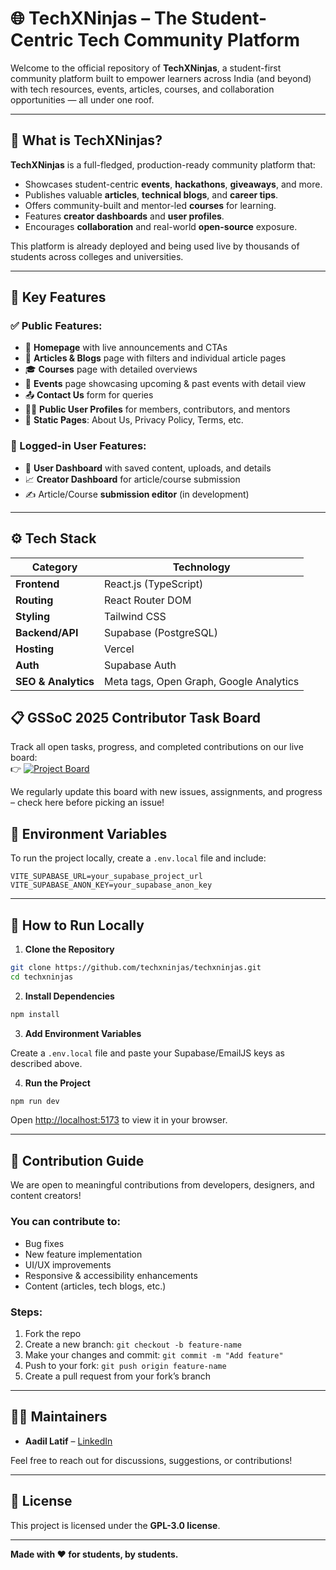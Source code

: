 # 🌐 TechXNinjas – The Student-Centric Tech Community Platform

Welcome to the official repository of **TechXNinjas**, a student-first community
platform built to empower learners across India (and beyond) with tech
resources, events, articles, courses, and collaboration opportunities — all
under one roof.

---

## 🚀 What is TechXNinjas?

**TechXNinjas** is a full-fledged, production-ready community platform that:

- Showcases student-centric **events**, **hackathons**, **giveaways**, and more.
- Publishes valuable **articles**, **technical blogs**, and **career tips**.
- Offers community-built and mentor-led **courses** for learning.
- Features **creator dashboards** and **user profiles**.
- Encourages **collaboration** and real-world **open-source** exposure.

This platform is already deployed and being used live by thousands of students
across colleges and universities.

---

## 🧩 Key Features

### ✅ Public Features:

- 🎯 **Homepage** with live announcements and CTAs
- 📰 **Articles & Blogs** page with filters and individual article pages
- 🎓 **Courses** page with detailed overviews
- 📅 **Events** page showcasing upcoming & past events with detail view
- 📤 **Contact Us** form for queries
- 👨‍💼 **Public User Profiles** for members, contributors, and mentors
- 📃 **Static Pages**: About Us, Privacy Policy, Terms, etc.

### 🔐 Logged-in User Features:

- 🧑 **User Dashboard** with saved content, uploads, and details
- 📈 **Creator Dashboard** for article/course submission
- ✍️ Article/Course **submission editor** (in development)

---

## ⚙️ Tech Stack

| Category            | Technology                              |
| ------------------- | --------------------------------------- |
| **Frontend**        | React.js (TypeScript)                   |
| **Routing**         | React Router DOM                        |
| **Styling**         | Tailwind CSS                            |
| **Backend/API**     | Supabase (PostgreSQL)                   |
| **Hosting**         | Vercel                                  |
| **Auth**            | Supabase Auth                           |
| **SEO & Analytics** | Meta tags, Open Graph, Google Analytics |

## 📋 GSSoC 2025 Contributor Task Board

Track all open tasks, progress, and completed contributions on our live board:  
👉 [![Project Board](https://img.shields.io/badge/Project-View%20Board-blue?style=for-the-badge)](https://github.com/users/techxninjas/projects/1/views/4)

We regularly update this board with new issues, assignments, and progress – check here before picking an issue!

## 🔑 Environment Variables

To run the project locally, create a `.env.local` file and include:

```env
VITE_SUPABASE_URL=your_supabase_project_url
VITE_SUPABASE_ANON_KEY=your_supabase_anon_key
```

---

## 🧪 How to Run Locally

1. **Clone the Repository**

```bash
git clone https://github.com/techxninjas/techxninjas.git
cd techxninjas
```

2. **Install Dependencies**

```bash
npm install
```

3. **Add Environment Variables**

Create a `.env.local` file and paste your Supabase/EmailJS keys as described
above.

4. **Run the Project**

```bash
npm run dev
```

Open [http://localhost:5173](http://localhost:5173) to view it in your browser.

---

## 🤝 Contribution Guide

We are open to meaningful contributions from developers, designers, and content
creators!

### You can contribute to:

- Bug fixes
- New feature implementation
- UI/UX improvements
- Responsive & accessibility enhancements
- Content (articles, tech blogs, etc.)

### Steps:

1. Fork the repo
2. Create a new branch: `git checkout -b feature-name`
3. Make your changes and commit: `git commit -m "Add feature"`
4. Push to your fork: `git push origin feature-name`
5. Create a pull request from your fork’s branch

---

## 👨‍💻 Maintainers

- **Aadil Latif** – [LinkedIn](https://www.linkedin.com/in/iaadillatif/)

Feel free to reach out for discussions, suggestions, or contributions!

---

## 📄 License

This project is licensed under the **GPL-3.0 license**.

---

**Made with ❤️ for students, by students.**

```
```
